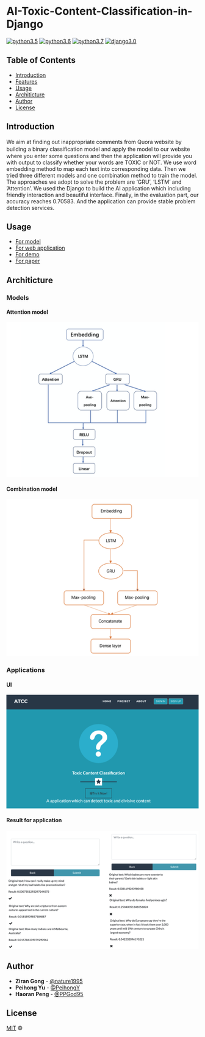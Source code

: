 # AI-Toxic-Content-Classification-in-Django

[![python3.5](https://img.shields.io/badge/python-3.5-blue.svg)](https://www.python.org/downloads/)
[![python3.6](https://img.shields.io/badge/python-3.6-brightgreen.svg)](https://www.python.org/downloads/)
[![python3.7](https://img.shields.io/badge/python-3.7-orange.svg)](https://www.python.org/downloads/)
[![django3.0](https://img.shields.io/badge/django-3.0.0-green.svg)](https://www.djangoproject.com/download/)

## Table of Contents

- [Introduction](#introduction)
- [Features](#features)
- [Usage](#usage)
- [Architicture](#architicture)
- [Author](#author)
- [License](#license)

## Introduction  
We aim at ﬁnding out inappropriate comments from Quora website by building a binary classiﬁcation model and apply the model to our website where you enter some questions and then the application will provide you with output to classify whether your words are TOXIC or NOT. We use word embedding method to map each text into corresponding data. Then we tried three different models and one combination method to train the model. The approaches we adopt to solve the problem are ‘GRU’, ‘LSTM’ and ’Attention’. We used the Django to build the AI application which including friendly interaction and beautiful interface. Finally, in the evaluation part, our accuracy reaches 0.70583. And the application can provide stable problem detection services.

## Usage
- [For model](https://github.com/nature1995/AI-Toxic-Content-Classification-in-Django/tree/master/Model)
- [For web application](https://github.com/nature1995/AI-Toxic-Content-Classification-in-Django/tree/master/Web)
- [For demo](https://github.com/nature1995/AI-Toxic-Content-Classification-in-Django/tree/master/Demo)
- [For paper](https://github.com/nature1995/AI-Toxic-Content-Classification-in-Django/blob/master/Toxic-Content-Classification-in-Django.pdf)

## Architicture
### Models
#### Attention model
![Attention model](./Pictures/model1.png) 

#### Combination model
![Combination model](./Pictures/model2.png)

### Applications 
#### UI
![UI](./Pictures/app1.png)

#### Result for application
![Result for application](./Pictures/app2.png)

## Author

* **Ziran Gong** - [@nature1995](https://github.com/nature1995)
* **Peihong Yu** - [@PeihongY](https://github.com/PeihongY)
* **Haoran Peng** - [@PPGod95](https://github.com/PPGod95)

## License

[MIT](LICENSE) ©

